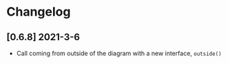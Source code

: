 # Changelog

## [0.6.8] 2021-3-6 
* Call coming from outside of the diagram with a new interface, `outside()`
